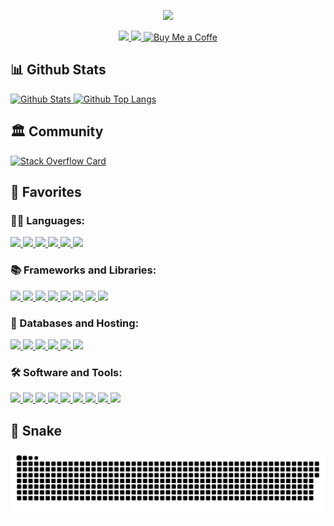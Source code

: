 <p align="center">
  <!-- Typing SVG -->
  <a href="https://github.com/diegoborba25?tab=repositories">
    <picture>
      <source media="(prefers-color-scheme: dark)" srcset="https://readme-typing-svg.demolab.com/?lines=Diego+Borba;Java+Software+Developer;Since+2020;&font=Fira%20Code&center=true&width=440&height=45&color=f75c7e&vCenter=true&pause=1000&size=22&color=FE428E">
      <source media="(prefers-color-scheme: light)" srcset="https://readme-typing-svg.demolab.com/?lines=Diego+Borba;Java+Software+Developer;Since+2020;&font=Fira%20Code&center=true&width=440&height=45&color=f75c7e&vCenter=true&pause=1000&size=22&color=2f80ed">
      <img src="https://readme-typing-svg.demolab.com/?lines=Diego+Borba;Java+Software+Developer;Since+2020;&font=Fira%20Code&center=true&width=440&height=45&color=f75c7e&vCenter=true&pause=1000&size=22&color=FE428E"/>
    </picture>
  </a>
</p>

<!-- Social badges section -->
<p align="center">
  <!-- My Site  -->
  <a href = "https://diegoborba.dev">
    <img src="https://img.shields.io/badge/Portfolio-%23000000.svg?style=for-the-badge&logo=firefox&logoColor=#FF7139">
  </a> 
  <!-- Linkedin -->
  <a href="https://www.linkedin.com">
    <img src="https://img.shields.io/badge/-LinkedIn-%230077B5?style=for-the-badge&logo=linkedin&logoColor=white">
  </a> 
  <!-- Buy Me a Coffe -->
  <a href="https://www.buymeacoffee.com/diegoborba25">
    <img alt="Buy Me a Coffe" title="Buy me a coffee" src="https://img.shields.io/badge/-Buy_me_a_coffee-FFDD00?style=for-the-badge&logo=buy-me-a-coffee&logoColor=black">
  </a>
</p>

## 📊 Github Stats
<div>
  <a href="https://github.com/diegoborba25">
    <!-- Github Stats -->
    <picture>
      <source height="190em" media="(prefers-color-scheme: dark)" srcset="https://diegoborba25-github-readme-stats.vercel.app/api?username=diegoborba25&include_all_commits=true&count_private=true&show_icons=true&theme=radical">
      <source height="190em" media="(prefers-color-scheme: light)" srcset="https://diegoborba25-github-readme-stats.vercel.app/api?username=diegoborba25&include_all_commits=true&count_private=true&show_icons=true">
      <img alt="Github Stats" height="190em" src="https://diegoborba25-github-readme-stats.vercel.app/api?username=diegoborba25&include_all_commits=true&count_private=true&show_icons=true">
    </picture>
    <!-- Top Langs -->
    <picture>
      <source height="190em" media="(prefers-color-scheme: dark)" srcset="https://diegoborba25-github-readme-stats.vercel.app/api/top-langs/?username=diegoborba25&layout=compact&langs_count=8&theme=radical">
      <source height="190em" media="(prefers-color-scheme: light)" srcset="https://diegoborba25-github-readme-stats.vercel.app/api/top-langs/?username=diegoborba25&layout=compact&langs_count=8">
      <img alt="Github Top Langs" height="190em" src="https://diegoborba25-github-readme-stats.vercel.app/api/top-langs/?username=diegoborba25&layout=compact&langs_count=8">
    </picture>
  </a>
<div>

## 🏛 Community 
<!-- Stack Overflow -->
<a href="https://stackoverflow.com/users/21144042/diego-borba">
  <picture>
    <source media="(prefers-color-scheme: dark)" srcset="https://github-readme-stack-exchange.vercel.app/?userID=21144042&layout=compact&theme=dark&site=stackoverflow">
    <source media="(prefers-color-scheme: light)" srcset="https://github-readme-stackoverflow.vercel.app/?userID=21144042&layout=compact&theme=light">
    <img alt="Stack Overflow Card" src="https://github-readme-stackoverflow.vercel.app/?userID=21144042&layout=compact&theme=light"/>
  </picture>
</a>

## 🌟 Favorites
  ### 🧑‍💻 Languages:
  <p align="left">
  <!-- Java -->
  <a href="https://docs.oracle.com/en/java/">
    <img src=" https://custom-icon-badges.demolab.com/badge/Java-e92d2b.svg?style=for-the-badge&logo=java&logoColor=white "/>
  </a>
  <!-- Python -->
  <a href="https://www.python.org">
    <img src="https://img.shields.io/badge/python-3670A0?style=for-the-badge&logo=python&logoColor=ffdd54"/>
  </a>
  <!-- JavaScript -->
  <a href="https://www.javascript.com">
    <img src="https://img.shields.io/badge/JavaScript-323330?style=for-the-badge&logo=javascript&logoColor=F7DF1E"/>
  </a>
  <!-- MarkDown -->
  <a href="https://www.markdownguide.org">
    <img src="https://img.shields.io/badge/markdown-%23000000.svg?style=for-the-badge&logo=markdown&logoColor=white"/>
  </a>
  <!-- HTML -->
  <a href="https://www.w3.org/html/">
    <img src="https://img.shields.io/badge/HTML5-E34F26?style=for-the-badge&logo=html5&logoColor=white"/>
  </a>
  <!-- CSS -->
  <a href="https://www.w3schools.com/css/">
    <img src="https://img.shields.io/badge/CSS3-1572B6?style=for-the-badge&logo=css3&logoColor=white"/>
  </a>
  </p>

  ### 📚 Frameworks and Libraries:
  <p align="left">
  <!-- Maven -->
  <a href="https://maven.apache.org">
    <img src="https://img.shields.io/badge/Apache%20Maven-C71A36?style=for-the-badge&logo=Apache%20Maven&logoColor=white"/>
  </a>
  <!-- Spring -->
  <a href="https://spring.io">
    <img src="https://img.shields.io/badge/spring-%236DB33F.svg?style=for-the-badge&logo=spring&logoColor=white"/>
  </a>
  <!-- Angular -->
  <a href="https://angular.io">
    <img src="https://img.shields.io/badge/angular-%23DD0031.svg?style=for-the-badge&logo=angular&logoColor=white"/>
  </a>
  <!-- Bootstrap -->
  <a href="https://getbootstrap.com">
    <img src="https://img.shields.io/badge/bootstrap-%23563D7C.svg?style=for-the-badge&logo=bootstrap&logoColor=white"/>
  </a>
  <!-- Flask -->
  <a href="https://flask.palletsprojects.com/en/2.2.x/">
    <img src="https://img.shields.io/badge/Flask-000000?style=for-the-badge&logo=flask&logoColor=white"/>
  </a>
  <!-- Node.js -->
  <a href="https://nodejs.org/en/">
    <img src="https://img.shields.io/badge/Node.js-43853D?style=for-the-badge&logo=node.js&logoColor=white"/>
  </a>
  <!-- Discord JS -->
  <a href="https://discord.js.org/#/">
    <img src="https://img.shields.io/badge/Discord.js-%235865F2.svg?style=for-the-badge&logo=discord&logoColor=white"/>
  </a>
  <!-- NPM -->
  <a href="https://www.npmjs.com">
    <img src="https://img.shields.io/badge/Npm-red?style=for-the-badge&logo=npm&logoColor=white"/>
  </a>
  </p>

  ### 💾 Databases and Hosting:
  <p align="left">
  <!-- Mysql -->
  <a href="https://www.mysql.com">
    <img src="https://img.shields.io/badge/mysql-%2300f.svg?style=for-the-badge&logo=mysql&logoColor=white"/>
  </a>
  <!-- MariaDB -->
  <a href="https://mariadb.org">
    <img src="https://img.shields.io/badge/MariaDB-003545?style=for-the-badge&logo=mariadb&logoColor=white"/>
  </a>
  <!-- SQLServer -->
  <a href="https://www.microsoft.com/en/sql-server?rtc=1">
    <img src="https://img.shields.io/badge/Microsoft%20SQL%20Sever-CC2927?style=for-the-badge&logo=microsoft%20sql%20server&logoColor=white"/>
  </a>
  <!-- Postgres -->
  <a href="https://www.postgresql.org">
    <img src="https://img.shields.io/badge/postgres-%23316192.svg?style=for-the-badge&logo=postgresql&logoColor=white"/>
  </a>
  <!-- Github Pages -->
  <a href="https://pages.github.com">
    <img src="https://img.shields.io/badge/GitHub%20Pages-327FC7.svg?style=for-the-badge&logo=github&logoColor=white"/>
  </a>
  <!-- Vercel -->
  <a href="https://vercel.com">
    <img src="https://img.shields.io/badge/vercel-%23000000.svg?style=for-the-badge&logo=vercel&logoColor=white"/>
  </a>
  </p>

  ### 🛠️  Software and Tools:
  <p align="left">
  <!-- Git -->
  <a href="https://git-scm.com">
    <img src="https://img.shields.io/badge/Git-fc6d26?style=for-the-badge&logo=git&logoColor=white"/>
  </a>
  <!-- GitHub -->
  <a href="https://github.com">
    <img src="https://img.shields.io/badge/github-8034A9.svg?style=for-the-badge&logo=github&logoColor=white"/>
  </a>
  <!-- GitLab  -->
  <a href="https://gitlab.com">
    <img src="https://img.shields.io/badge/gitlab-e24329.svg?style=for-the-badge&logo=gitlab&logoColor=white"/>
  </a>
  <!-- Jira -->
  <a href="https://www.atlassian.com/br/software/jira">
    <img src="https://img.shields.io/badge/jira-%230A0FFF.svg?style=for-the-badge&logo=jira&logoColor=white"/>
  </a>
  <!-- DBeaver -->
  <a href="https://dbeaver.io/download/">
    <img src="https://custom-icon-badges.demolab.com/badge/-Dbeaver-372923?style=for-the-badge&logo=dbeaver-mono&logoColor=white"/>
  </a>
  <!-- Postman -->
  <a href="https://www.postman.com">
    <img src="https://img.shields.io/badge/Postman-FF6C37?style=for-the-badge&logo=postman&logoColor=white"/>
  </a>
  <!-- VSCode -->
  <a href="https://code.visualstudio.com">
    <img src="https://img.shields.io/badge/Visual%20Studio%20Code-0078d7.svg?style=for-the-badge&logo=visual-studio-code&logoColor=white"/>
  </a>
  <!-- Jenkins -->
  <a href="https://www.jenkins.io">
    <img src="https://img.shields.io/badge/jenkins-%232C5263.svg?style=for-the-badge&logo=jenkins&logoColor=white"/>
  </a>
  <!-- Trello -->
  <a href="https://insomnia.rest/download">
    <img src="https://img.shields.io/badge/Trello-%23026AA7.svg?style=for-the-badge&logo=Trello&logoColor=white"/>
  </a>
  </p>

## 🐍 Snake
<!-- Github Snake Grid-->
<a href="https://github.com/Platane/snk">
  <picture>
    <source media="(prefers-color-scheme: dark)" srcset="https://raw.githubusercontent.com/diegoborba25/diegoborba25/output/github-contribution-grid-snake-dark.svg" />
    <source media="(prefers-color-scheme: light)" srcset="https://raw.githubusercontent.com/diegoborba25/diegoborba25/output/github-contribution-grid-snake.svg" />
    <img alt="github-snake" src="https://raw.githubusercontent.com/diegoborba25/diegoborba25/output/github-contribution-grid-snake.svg"/>
  </picture>
</a>
